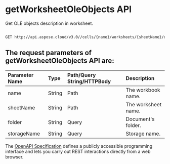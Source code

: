 # **getWorksheetOleObjects API**

Get OLE objects description in worksheet. 

```bash

GET http://api.aspose.cloud/v3.0//cells/{name}/worksheets/{sheetName}/oleobjects

```

## The request parameters of **getWorksheetOleObjects** API are: 

| Parameter Name | Type | Path/Query String/HTTPBody | Description | 
| :- | :- | :- |:- | 
|name|String|Path|The workbook name.|
|sheetName|String|Path|The worksheet name.|
|folder|String|Query|Document's folder.|
|storageName|String|Query|Storage name.|


The [OpenAPI Specification](https://reference.aspose.cloud/cells/#/OleObjectsController/GetWorksheetOleObjects) defines a publicly accessible programming interface and lets you carry out REST interactions directly from a web browser.
